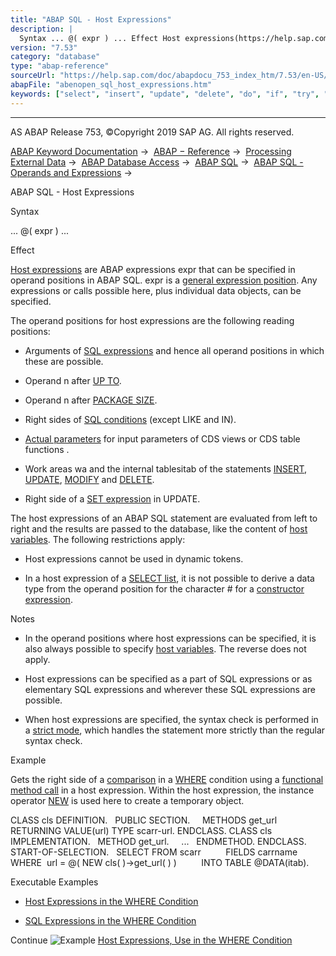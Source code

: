 ```yaml
---
title: "ABAP SQL - Host Expressions"
description: |
  Syntax ... @( expr ) ... Effect Host expressions(https://help.sap.com/doc/abapdocu_753_index_htm/7.53/en-US/abenhost_expression_glosry.htm 'Glossary Entry') are ABAP expressions expr that can be specified in operand positions in ABAP SQL. expr is a general expression position(https://help.sap.co
version: "7.53"
category: "database"
type: "abap-reference"
sourceUrl: "https://help.sap.com/doc/abapdocu_753_index_htm/7.53/en-US/abenopen_sql_host_expressions.htm"
abapFile: "abenopen_sql_host_expressions.htm"
keywords: ["select", "insert", "update", "delete", "do", "if", "try", "method", "class", "data", "internal-table", "abenopen", "sql", "host", "expressions"]
---
```


* * *

AS ABAP Release 753, ©Copyright 2019 SAP AG. All rights reserved.

[ABAP Keyword Documentation](https://help.sap.com/doc/abapdocu_753_index_htm/7.53/en-US/abenabap.htm) →  [ABAP − Reference](https://help.sap.com/doc/abapdocu_753_index_htm/7.53/en-US/abenabap_reference.htm) →  [Processing External Data](https://help.sap.com/doc/abapdocu_753_index_htm/7.53/en-US/abenabap_language_external_data.htm) →  [ABAP Database Access](https://help.sap.com/doc/abapdocu_753_index_htm/7.53/en-US/abenabap_sql.htm) →  [ABAP SQL](https://help.sap.com/doc/abapdocu_753_index_htm/7.53/en-US/abenopensql.htm) →  [ABAP SQL - Operands and Expressions](https://help.sap.com/doc/abapdocu_753_index_htm/7.53/en-US/abenopen_sql_operands.htm) → 

ABAP SQL - Host Expressions

Syntax

... @( expr ) ...

Effect

[Host expressions](https://help.sap.com/doc/abapdocu_753_index_htm/7.53/en-US/abenhost_expression_glosry.htm "Glossary Entry") are ABAP expressions expr that can be specified in operand positions in ABAP SQL. expr is a [general expression position](https://help.sap.com/doc/abapdocu_753_index_htm/7.53/en-US/abengeneral_expr_position_glosry.htm "Glossary Entry"). Any expressions or calls possible here, plus individual data objects, can be specified.

The operand positions for host expressions are the following reading positions:

-   Arguments of [SQL expressions](https://help.sap.com/doc/abapdocu_753_index_htm/7.53/en-US/abapsql_expr.htm) and hence all operand positions in which these are possible.
    
-   Operand n after [UP TO](https://help.sap.com/doc/abapdocu_753_index_htm/7.53/en-US/abapselect_up_to_offset.htm).
    
-   Operand n after [PACKAGE SIZE](https://help.sap.com/doc/abapdocu_753_index_htm/7.53/en-US/abapinto_clause.htm).
    
-   Right sides of [SQL conditions](https://help.sap.com/doc/abapdocu_753_index_htm/7.53/en-US/abenwhere_logexp.htm) (except LIKE and IN).
    
-   [Actual parameters](https://help.sap.com/doc/abapdocu_753_index_htm/7.53/en-US/abapselect_data_source.htm) for input parameters of CDS views or CDS table functions .
    
-   Work areas wa and the internal tablesitab of the statements [INSERT](https://help.sap.com/doc/abapdocu_753_index_htm/7.53/en-US/abapinsert_dbtab.htm), [UPDATE](https://help.sap.com/doc/abapdocu_753_index_htm/7.53/en-US/abapupdate.htm), [MODIFY](https://help.sap.com/doc/abapdocu_753_index_htm/7.53/en-US/abapmodify_dbtab.htm) and [DELETE](https://help.sap.com/doc/abapdocu_753_index_htm/7.53/en-US/abapdelete_dbtab.htm).
    
-   Right side of a [SET expression](https://help.sap.com/doc/abapdocu_753_index_htm/7.53/en-US/abapupdate_set_expression.htm) in UPDATE.
    

The host expressions of an ABAP SQL statement are evaluated from left to right and the results are passed to the database, like the content of [host variables](https://help.sap.com/doc/abapdocu_753_index_htm/7.53/en-US/abenopen_sql_host_variables.htm). The following restrictions apply:

-   Host expressions cannot be used in dynamic tokens.

-   In a host expression of a [SELECT list](https://help.sap.com/doc/abapdocu_753_index_htm/7.53/en-US/abapselect_list.htm), it is not possible to derive a data type from the operand position for the character # for a [constructor expression](https://help.sap.com/doc/abapdocu_753_index_htm/7.53/en-US/abenconstructor_expression_glosry.htm "Glossary Entry").

Notes

-   In the operand positions where host expressions can be specified, it is also always possible to specify [host variables](https://help.sap.com/doc/abapdocu_753_index_htm/7.53/en-US/abenopen_sql_host_variables.htm). The reverse does not apply.

-   Host expressions can be specified as a part of SQL expressions or as elementary SQL expressions and wherever these SQL expressions are possible.

-   When host expressions are specified, the syntax check is performed in a [strict mode](https://help.sap.com/doc/abapdocu_753_index_htm/7.53/en-US/abenopensql_strict_mode_750.htm), which handles the statement more strictly than the regular syntax check.
    

Example

Gets the right side of a [comparison](https://help.sap.com/doc/abapdocu_753_index_htm/7.53/en-US/abenwhere_logexp_compare.htm) in a [WHERE](https://help.sap.com/doc/abapdocu_753_index_htm/7.53/en-US/abapwhere.htm) condition using a [functional method call](https://help.sap.com/doc/abapdocu_753_index_htm/7.53/en-US/abenfunctional_method_call_glosry.htm "Glossary Entry") in a host expression. Within the host expression, the instance operator [NEW](https://help.sap.com/doc/abapdocu_753_index_htm/7.53/en-US/abenconstructor_expression_new.htm) is used here to create a temporary object.

CLASS cls DEFINITION.
  PUBLIC SECTION.
    METHODS get\_url RETURNING VALUE(url) TYPE scarr-url.
ENDCLASS.
CLASS cls IMPLEMENTATION.
  METHOD get\_url.
    ...
  ENDMETHOD.
ENDCLASS.
START-OF-SELECTION.
  SELECT FROM scarr
         FIELDS carrname
         WHERE  url = @( NEW cls( )->get\_url( ) )
         INTO TABLE @DATA(itab).

Executable Examples

-   [Host Expressions in the WHERE Condition](https://help.sap.com/doc/abapdocu_753_index_htm/7.53/en-US/abenhost_expr_in_where_cond_abexa.htm)

-   [SQL Expressions in the WHERE Condition](https://help.sap.com/doc/abapdocu_753_index_htm/7.53/en-US/abensql_expr_in_where_cond_abexa.htm)

Continue
![Example](exa.gif "Example") [Host Expressions, Use in the WHERE Condition](https://help.sap.com/doc/abapdocu_753_index_htm/7.53/en-US/abenhost_expr_in_where_cond_abexa.htm)